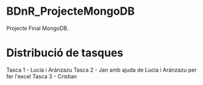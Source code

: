 # BDnR_ProjecteMongoDB
Projecte Final MongoDB. 

# Distribució de tasques
Tasca 1 - Lucía i Aránzazu
Tasca 2 - Jan amb ajuda de Lucía i Aránzazu per fer l'excel
Tasca 3 - Cristian
